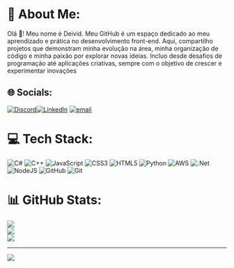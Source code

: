 # 💫 About Me:
Olá 👋! Meu nome é Deivid. Meu GitHub é um espaço dedicado ao meu aprendizado e prática no desenvolvimento front-end. Aqui, compartilho projetos que demonstram minha evolução na área, minha organização de código e minha paixão por explorar novas ideias. Incluo desde desafios de programação até aplicações criativas, sempre com o objetivo de crescer e experimentar inovações


## 🌐 Socials:
[![Discord](https://img.shields.io/badge/Discord-%237289DA.svg?logo=discord&logoColor=white)](https://discord.gg/A6xktTFT)[![LinkedIn](https://img.shields.io/badge/LinkedIn-%230077B5.svg?logo=linkedin&logoColor=white)](https://linkedin.com/in/deividsilco) [![email](https://img.shields.io/badge/Email-D14836?logo=gmail&logoColor=white)](mailto:deividdasilvacosta@gmail.com) 

# 💻 Tech Stack:
![C#](https://img.shields.io/badge/c%23-%23239120.svg?style=flat&logo=csharp&logoColor=white) ![C++](https://img.shields.io/badge/c++-%2300599C.svg?style=flat&logo=c%2B%2B&logoColor=white) ![JavaScript](https://img.shields.io/badge/javascript-%23323330.svg?style=flat&logo=javascript&logoColor=%23F7DF1E) ![CSS3](https://img.shields.io/badge/css3-%231572B6.svg?style=flat&logo=css3&logoColor=white) ![HTML5](https://img.shields.io/badge/html5-%23E34F26.svg?style=flat&logo=html5&logoColor=white) ![Python](https://img.shields.io/badge/python-3670A0?style=flat&logo=python&logoColor=ffdd54) ![AWS](https://img.shields.io/badge/AWS-%23FF9900.svg?style=flat&logo=amazon-aws&logoColor=white) ![.Net](https://img.shields.io/badge/.NET-5C2D91?style=flat&logo=.net&logoColor=white) ![NodeJS](https://img.shields.io/badge/node.js-6DA55F?style=flat&logo=node.js&logoColor=white) ![GitHub](https://img.shields.io/badge/github-%23121011.svg?style=flat&logo=github&logoColor=white) ![Git](https://img.shields.io/badge/git-%23F05033.svg?style=flat&logo=git&logoColor=white)
# 📊 GitHub Stats:
![](https://github-readme-stats.vercel.app/api?username=deividsilco&theme=dark&hide_border=false&include_all_commits=true&count_private=true)<br/>
![](https://nirzak-streak-stats.vercel.app/?user=deividsilco&theme=dark&hide_border=false)<br/>
![](https://github-readme-stats.vercel.app/api/top-langs/?username=deividsilco&theme=dark&hide_border=false&include_all_commits=true&count_private=true&layout=compact)

---
[![](https://visitcount.itsvg.in/api?id=deividsilco&icon=0&color=13)](https://visitcount.itsvg.in)

<!-- Proudly created with GPRM ( https://gprm.itsvg.in ) -->
